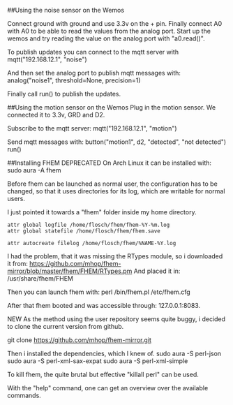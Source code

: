 ##Using the noise sensor on the Wemos

Connect ground with ground and use 3.3v on the + pin.
Finally connect A0 with A0 to be able to read the values from the analog port.
Start up the wemos and try reading the value on the analog port with "a0.read()".

To publish updates you can connect to the mqtt server with
mqtt("192.168.12.1", "noise")

And then set the analog port to publish mqtt messages with:
analog("noise1", threshold=None, precision=1)

Finally call run() to publish the updates.

##Using the motion sensor on the Wemos
Plug in the motion sensor. We connected it to 3.3v, GRD and D2.

Subscribe to the mqtt server:
mqtt("192.168.12.1", "motion")

Send mqtt messages with:
button("motion1", d2, "detected", "not detected") 
run()

##Installing FHEM
DEPRECATED
On Arch Linux it can be installed with:
sudo aura -A fhem

Before fhem can be launched as normal user, the configuration has to be changed, so that it uses directories for its log, which are writable for normal users.

I just pointed it towards a "fhem" folder inside my home directory.

```
attr global logfile /home/flosch/fhem/fhem-%Y-%m.log
attr global statefile /home/flosch/fhem/fhem.save

attr autocreate filelog /home/flosch/fhem/%NAME-%Y.log
```

I had the problem, that it was missing the RTypes module, so i downloaded it from:
https://github.com/mhop/fhem-mirror/blob/master/fhem/FHEM/RTypes.pm
And placed it in: /usr/share/fhem/FHEM

Then you can launch fhem with:
perl /bin/fhem.pl /etc/fhem.cfg

After that fhem booted and was accessible through: 127.0.0.1:8083.

NEW
As the method using the user repository seems quite buggy, i decided to clone the current version from github.

git clone https://github.com/mhop/fhem-mirror.git

Then i installed the dependencies, which I knew of.
sudo aura -S perl-json
sudo aura -S perl-xml-sax-expat
sudo aura -S perl-xml-simple



To kill fhem, the quite brutal but effective "killall perl" can be used.

With the "help" command, one can get an overview over the available commands.
